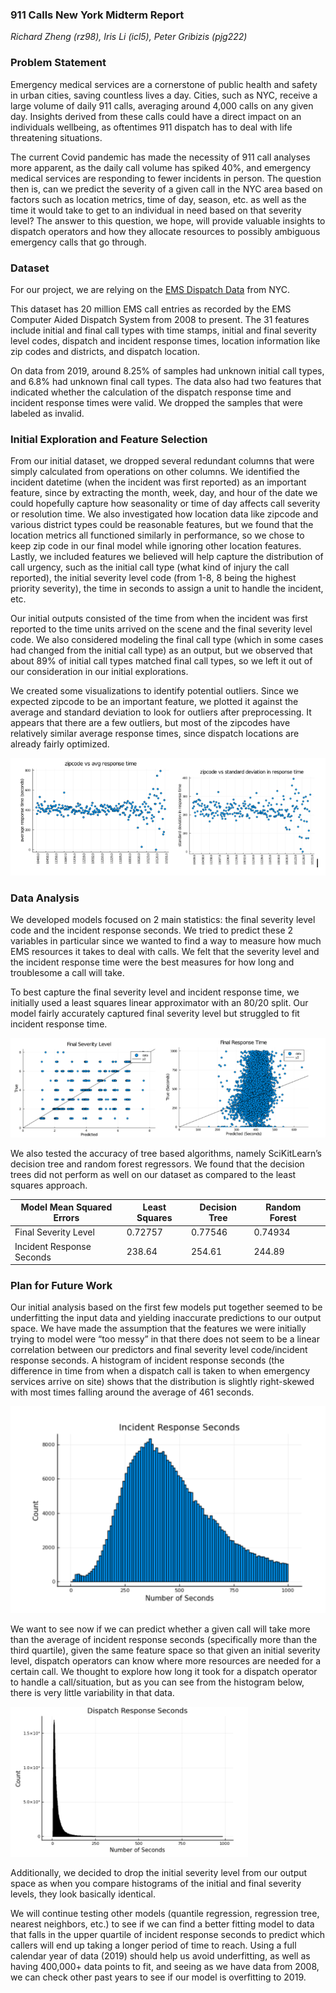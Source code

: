 
### 911 Calls New York Midterm Report

_Richard Zheng (rz98), Iris Li (icl5), Peter Gribizis (pjg222)_

### Problem Statement

Emergency medical services are a cornerstone of public health and safety in urban cities, saving countless lives a day. Cities, such as NYC, receive a large volume of daily 911 calls, averaging around 4,000 calls on any given day. Insights derived from these calls could have a direct impact on an individuals wellbeing, as oftentimes 911 dispatch has to deal with life threatening situations. 


The current Covid pandemic has made the necessity of 911 call analyses more apparent, as the daily call volume has spiked 40%, and emergency medical services are responding to fewer incidents in person. The question then is, can we predict the severity of a given call in the NYC area based on factors such as location metrics, time of day, season, etc. as well as the time it would take to get to an individual in need based on that severity level? The answer to this question, we hope, will provide valuable insights to dispatch operators and how they allocate resources to possibly ambiguous emergency calls that go through. 


### Dataset

For our project, we are relying on the [EMS Dispatch Data](https://data.cityofnewyork.us/Public-Safety/EMS-Incident-Dispatch-Data/76xm-jjuj) from NYC.  


This dataset has 20 million EMS call entries as recorded by the EMS Computer Aided Dispatch System from 2008 to present. The 31 features include initial and final call types with time stamps, initial and final severity level codes, dispatch and incident response times, location information like zip codes and districts, and dispatch location.


On data from 2019, around 8.25% of samples had unknown initial call types, and 6.8% had unknown final call types. The data also had two features that indicated whether the calculation of the dispatch response time and incident response times were valid. We dropped the samples that were labeled as invalid. 


### Initial Exploration and Feature Selection


From our initial dataset, we dropped several redundant columns that were simply calculated from operations on other columns. We identified the incident datetime (when the incident was first reported) as an important feature, since by extracting the month, week, day, and hour of the date we could hopefully capture how seasonality or time of day affects call severity or resolution time.  We also investigated how location data like zipcode and various district types could be reasonable features, but we found that the location metrics all functioned similarly in performance, so we chose to keep zip code in our final model while ignoring other location features. Lastly, we included features we believed will help capture the distribution of call urgency, such as the initial call type (what kind of injury the call reported), the initial severity level code (from 1-8, 8 being the highest priority severity), the time in seconds to assign a unit to handle the incident, etc. 


Our initial outputs consisted of the time from when the incident was first reported to the time units arrived on the scene and the final severity level code. We also considered modeling the final call type (which in some cases had changed from the initial call type) as an output, but we observed that about 89% of initial call types matched final call types, so we left it out of our consideration in our initial explorations. 


We created some visualizations to identify potential outliers. Since we expected zipcode to be an important feature, we plotted it against the average and standard deviation to look for outliers after preprocessing. It appears that there are a few outliers, but most of the zipcodes have relatively similar average response times, since dispatch locations are already fairly optimized.


![Image Last](last.PNG)

### Data Analysis

We developed models focused on 2 main statistics: the final severity level code and the incident response seconds.  We tried to predict these 2 variables in particular since we wanted to find a way to measure how much EMS resources it takes to deal with calls.  We felt that the severity level and the incident response time were the best measures for how long and troublesome a call will take. 

To best capture the final severity level and incident response time, we initially used a least squares linear approximator with an 80/20 split.  Our model fairly accurately captured final severity level but struggled to fit incident response time.


![Image Test](test.png)

We also tested the accuracy of tree based algorithms, namely SciKitLearn’s decision tree and random forest regressors.  We found that the decision trees did not perform as well on our dataset as compared to the least squares approach. 


|   	   Model Mean Squared Errors                     |  Least Squares 	| Decision Tree  	|   Random Forest	|   	|
|---	                        |---	|---	|---	|---	|
|Final Severity Level   	    |   0.72757	| 0.77546 	|   0.74934	|
|   Incident Response Seconds	|  238.64   |   254.61	|   244.89	|   	|

### Plan for Future Work

Our initial analysis based on the first few models put together seemed to be underfitting the input data and yielding inaccurate predictions to our output space. We have made the assumption that the features we were initially trying to model were “too messy” in that there does not seem to be a linear correlation between our predictors and final severity level code/incident response seconds. A histogram of incident response seconds (the difference in time from when a dispatch call is taken to when emergency services arrive on site) shows that the distribution is slightly right-skewed with most times falling around the average of 461 seconds.

![Image First](first.png)

We want to see now if we can predict whether a given call will take more than the average of incident response seconds (specifically more than the third quartile), given the same feature space so that given an initial severity level, dispatch operators can know where more resources are needed for a certain call. We thought to explore how long it took for a dispatch operator to handle a call/situation, but as you can see from the histogram below, there is very little variability in that data. 


![Image Second](second.png)

Additionally, we decided to drop the initial severity level from our output space as when you compare histograms of the initial and final severity levels, they look basically identical. 

We will continue testing other models (quantile regression, regression tree, nearest neighbors, etc.) to see if we can find a better fitting model to data that falls in the upper quartile of incident response seconds to predict which callers will end up taking a longer period of time to reach. Using a full calendar year of data (2019) should help us avoid underfitting, as well as having 400,000+ data points to fit, and seeing as we have data from 2008, we can check other past years to see if our model is overfitting to 2019. 

